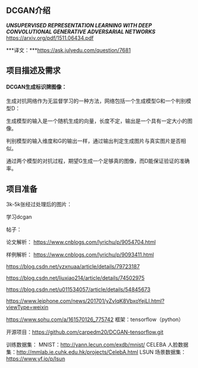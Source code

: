 ## DCGAN介绍

***UNSUPERVISED REPRESENTATION LEARNING WITH DEEP CONVOLUTIONAL GENERATIVE ADVERSARIAL NETWORKS*** https://arxiv.org/pdf/1511.06434.pdf

***译文：***https://ask.julyedu.com/question/7681

## 项目描述及需求

#### **DCGAN生成标识牌图像：**

生成对抗网络作为无监督学习的一种方法，网络包括一个生成模型G和一个判别模型D：

生成模型的输入是一个随机生成的向量，长度不定，输出是一个具有一定大小的图像。

判别模型的输入维度和G的输出一样，通过输出判定生成图片与真实图片是否相似。

通过两个模型的对抗过程，期望G生成一个足够真的图像，而D能保证验证的准确率。

## 项目准备

3k-5k张经过处理后的图片：



学习dcgan

帖子：

论文解析：
https://www.cnblogs.com/lyrichu/p/9054704.html

样例解析：
https://www.cnblogs.com/lyrichu/p/9093411.html


https://blog.csdn.net/yzxnuaa/article/details/79723187

https://blog.csdn.net/liuxiao214/article/details/74502975

https://blog.csdn.net/u011534057/article/details/54845673

https://www.leiphone.com/news/201701/yZvIqK8VbxoYejLl.html?viewType=weixin

https://www.sohu.com/a/161570126_775742
框架：tensorflow（python）

开源项目：https://github.com/carpedm20/DCGAN-tensorflow.git

训练数据集：
MNIST：http://yann.lecun.com/exdb/mnist/
CELEBA 人脸数据集：http://mmlab.ie.cuhk.edu.hk/projects/CelebA.html
LSUN 场景数据集：https://www.yf.io/p/lsun


#### 





